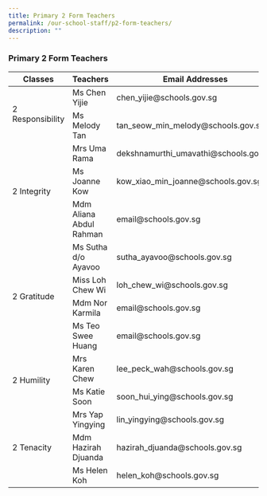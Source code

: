 ```yaml
---
title: Primary 2 Form Teachers
permalink: /our-school-staff/p2-form-teachers/
description: ""
---
```

### Primary 2 Form Teachers

<table><thead><tr><th>Classes</th><th>Teachers</th><th>Email Addresses</th></tr></thead>
	<tbody><tr><td rowspan="2">2 Responsibility</td><td>Ms Chen Yijie</td><td>chen_yijie@schools.gov.sg</td></tr>
		<tr><td>Ms Melody Tan</td><td>tan_seow_min_melody@schools.gov.sg</td></tr>
		<tr><td rowspan="3">2 Integrity</td><td>Mrs Uma Rama</td><td>dekshnamurthi_umavathi@schools.gov.sg</td></tr>
		<tr><td>Ms Joanne Kow</td><td>kow_xiao_min_joanne@schools.gov.sg</td></tr>
	<tr><td>Mdm Aliana Abdul Rahman</td><td>email@schools.gov.sg</td></tr>
		<tr><td rowspan="4">2 Gratitude</td><td>Ms Sutha d/o Ayavoo</td><td>sutha_ayavoo@schools.gov.sg</td></tr>
		<tr><td>Miss Loh Chew Wi</td><td>loh_chew_wi@schools.gov.sg</td></tr>
		<tr><td>Mdm Nor Karmila</td><td>email@schools.gov.sg</td></tr>
	<tr><td>Ms Teo Swee Huang</td><td>email@schools.gov.sg</td></tr>
		<tr><td rowspan="2">2 Humility</td><td>Mrs Karen Chew</td><td>lee_peck_wah@schools.gov.sg</td></tr><tr><td>Ms Katie Soon</td><td>soon_hui_ying@schools.gov.sg</td></tr><tr><td rowspan="3">2 Tenacity</td><td>Mrs Yap Yingying</td><td>lin_yingying@schools.gov.sg</td></tr><tr><td>Mdm Hazirah Djuanda</td><td>hazirah_djuanda@schools.gov.sg</td></tr><tr><td>Ms Helen Koh</td><td>helen_koh@schools.gov.sg</td></tr></tbody></table>